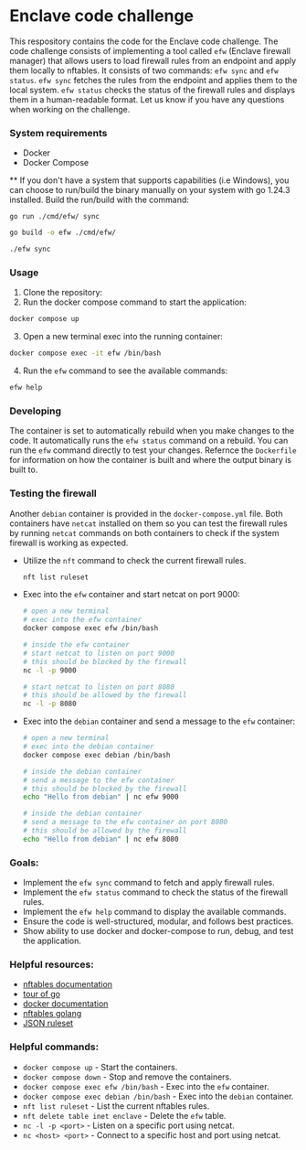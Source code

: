 # Enclave code challenge
This respository contains the code for the Enclave code challenge. The code challenge consists of implementing a tool called `efw` (Enclave firewall manager) that allows users to load firewall rules from an endpoint and apply them locally to nftables. It consists of two commands: `efw sync` and `efw status`. `efw sync` fetches the rules from the endpoint and applies them to the local system. `efw status` checks the status of the firewall rules and displays them in a human-readable format. Let us know if you have any questions when working on the challenge.

### System requirements
- Docker
- Docker Compose

** If you don't have a system that supports capabilities (i.e Windows), you can choose to run/build the binary manually on your system with go 1.24.3 installed. Build the run/build with the command:
```
go run ./cmd/efw/ sync
```
```bash
go build -o efw ./cmd/efw/

./efw sync
```

### Usage
1. Clone the repository:
2. Run the docker compose command to start the application:
```bash
docker compose up
```
3. Open a new terminal exec into the running container:
```bash
docker compose exec -it efw /bin/bash
```
4. Run the `efw` command to see the available commands:
```bash
efw help
```

### Developing
The container is set to automatically rebuild when you make changes to the code. It automatically runs the `efw status` command on a rebuild. You can run the `efw` command directly to test your changes. Refernce the `Dockerfile` for information on how the container is built and where the output binary is built to.

### Testing the firewall
Another `debian` container is provided in the `docker-compose.yml` file. Both containers have `netcat` installed on them so you can test the firewall rules by running `netcat` commands on both containers to check if the system firewall is working as expected.
- Utilize the `nft` command to check the current firewall rules.
  ```bash
  nft list ruleset
  ```
- Exec into the `efw` container and start netcat on port 9000:
  ```bash
  # open a new terminal
  # exec into the efw container
  docker compose exec efw /bin/bash

  # inside the efw container
  # start netcat to listen on port 9000
  # this should be blocked by the firewall
  nc -l -p 9000

  # start netcat to listen on port 8080
  # this should be allowed by the firewall
  nc -l -p 8080
  ```
- Exec into the `debian` container and send a message to the `efw` container:
  ```bash
  # open a new terminal
  # exec into the debian container
  docker compose exec debian /bin/bash

  # inside the debian container
  # send a message to the efw container
  # this should be blocked by the firewall
  echo "Hello from debian" | nc efw 9000

  # inside the debian container
  # send a message to the efw container on port 8080
  # this should be allowed by the firewall
  echo "Hello from debian" | nc efw 8080
  ```

### Goals:
- Implement the `efw sync` command to fetch and apply firewall rules.
- Implement the `efw status` command to check the status of the firewall rules.
- Implement the `efw help` command to display the available commands.
- Ensure the code is well-structured, modular, and follows best practices.
- Show ability to use docker and docker-compose to run, debug, and test the application.

### Helpful resources:
- [nftables documentation](https://wiki.nftables.org/wiki-nftables/index.php/Main_Page)
- [tour of go](https://go.dev/tour/welcome/1)
- [docker documentation](https://docs.docker.com/get-started/)
- [nftables golang](https://pkg.go.dev/github.com/google/nftables#section-readme)
- [JSON ruleset](https://app.staging.enclave.aws.sidechannel.com/cdn/storage/public_files/ogZM5tWyhkBJ87Xpo/original/ogZM5tWyhkBJ87Xpo.json)

### Helpful commands:
- `docker compose up` - Start the containers.
- `docker compose down` - Stop and remove the containers.
- `docker compose exec efw /bin/bash` - Exec into the `efw` container.
- `docker compose exec debian /bin/bash` - Exec into the `debian` container.
- `nft list ruleset` - List the current nftables rules.
- `nft delete table inet enclave` - Delete the `efw` table.
- `nc -l -p <port>` - Listen on a specific port using netcat.
- `nc <host> <port>` - Connect to a specific host and port using netcat.
